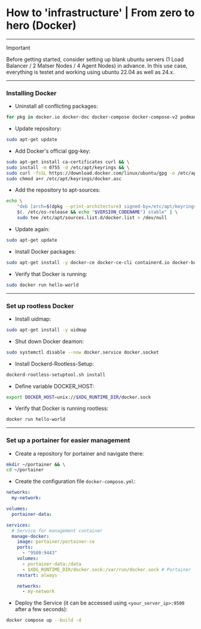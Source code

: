 # How to 'infrastructure' | From zero to hero (Docker)

---

> [!IMPORTANT]
> Before getting started, consider setting up blank ubuntu servers (1 Load Balancer / 2 Matser Nodes / 4 Agent Nodes) in advance. In this use case, everything is testet and working using ubuntu 22.04 as well as 24.x.

---

### Installing Docker
* Uninstall all conflicting packages:
```bash
for pkg in docker.io docker-doc docker-compose docker-compose-v2 podman-docker containerd runc; do sudo apt-get remove $pkg; done
```
* Update repository:
```bash
sudo apt-get update
```
* Add Docker's official gpg-key:
```bash
sudo apt-get install ca-certificates curl && \
sudo install -m 0755 -d /etc/apt/keyrings && \
sudo curl -fsSL https://download.docker.com/linux/ubuntu/gpg -o /etc/apt/keyrings/docker.asc && \
sudo chmod a+r /etc/apt/keyrings/docker.asc
```
* Add the repository to apt-sources:
```bash
echo \
    "deb [arch=$(dpkg --print-architecture) signed-by=/etc/apt/keyrings/docker.asc] https://download.docker.com/linux/ubuntu \
    $(. /etc/os-release && echo "$VERSION_CODENAME") stable" | \
    sudo tee /etc/apt/sources.list.d/docker.list > /dev/null
```
* Update again:
```bash
sudo apt-get update
```
* Install Docker packages:
```bash
sudo apt-get install -y docker-ce docker-ce-cli containerd.io docker-buildx-plugin docker-compose-plugin
```
* Verify that Docker is running:
```bash
sudo docker run hello-world
```

---

### Set up rootless Docker
* Install uidmap:
```bash
sudo apt-get install -y uidmap
``` 
* Shut down Docker deamon:
```bash
sudo systemctl disable --now docker.service docker.socket
```
* Install Dockerd-Rootless-Setup:
```bash
dockerd-rootless-setuptool.sh install
```
* Define variable DOCKER_HOST:
```bash
export DOCKER_HOST=unix://$XDG_RUNTIME_DIR/docker.sock
```
* Verify that Docker is running rootless:
```bash
docker run hello-world
```

---

### Set up a portainer for easier management
* Create a repository for portainer and navigate there:
```bash
mkdir ~/portainer && \
cd ~/portainer
```
* Create the configuration file `docker-compose.yml`:
```yaml
networks:
  my-network:

volumes:
  portainer-data:

services:
  # Service for management container
  manage-docker:
    image: portainer/portainer-ce
    ports:
      - "9500:9443"
    volumes:
      - portainer-data:/data
      - $XDG_RUNTIME_DIR/docker.sock:/var/run/docker.sock # Portainer - rootless mount
    restart: always

    networks:
      - my-network
```
* Deploy the Service (it can be accessed using `<your_server_ip>:9500` after a few seconds):
```bash
docker compose up --build -d
```